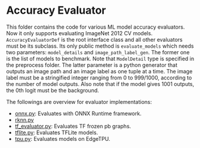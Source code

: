 # Accuracy Evaluator

This folder contains the code for various ML model accuracy evaluators.
Now it only supports evaluating ImageNet 2012 CV models.
`AccuracyEvaluatorDef` is the root interface class and all other evaluators must be its subclass.
Its only public method is `evaluate_models` which needs two parameters:
`model_details` and `image_path_label_gen`.
The former one is the list of models to benchmark.
Note that `ModelDetail` type is specified in the preprocess folder.
The latter parameter is a python generator that outputs an image path and an image label as one tuple at a time.
The image label must be a stringified integer ranging from 0 to 999/1000, according to the number of model outputs.
Also note that if the model gives 1001 outputs, the 0th logit must be the background.

The followings are overview for evaluator implementations:

- [onnx.py](onnx.py): Evaluates with ONNX Runtime framework.
- [rknn.py](rknn.py)
- [tf_evaluator.py](tf_evaluator.py): Evaluates TF frozen pb graphs.
- [tflite.py](tflite.py): Evaluates TFLite models.
- [tpu.py](tpu.py): Evaluates models on EdgeTPU.
